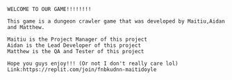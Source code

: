     WELCOME TO OUR GAME!!!!!!!!
   
    This game is a dungeon crawler game that was developed by Maitiu,Aidan and Matthew.
    
    Maitiu is the Project Manager of this project 
    Aidan is the Lead Developer of this project
    Matthew is the QA and Tester of this project
    
    Hope you guys enjoy!!! (Or not I don't really care lol)
    Link:https://replit.com/join/fnbkudnn-maitidoyle
